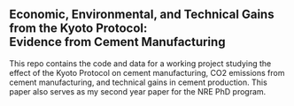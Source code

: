 ## Economic, Environmental, and Technical Gains from the Kyoto Protocol:<br>Evidence from Cement Manufacturing

This repo contains the code and data for a working project studying the effect of the Kyoto Protocol on cement manufacturing, CO2 emissions from cement manufacturing, and technical gains in cement production. This paper also serves as my second year paper for the NRE PhD program.

